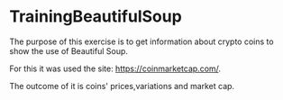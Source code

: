 # TrainingBeautifulSoup
 
The purpose of this exercise is to get information about crypto coins to show the use of Beautiful Soup. 

For this it was used the site: https://coinmarketcap.com/.

The outcome of it is coins' prices,variations and market cap.
